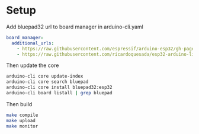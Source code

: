 # Setup

Add bluepad32 url to board manager in arduino-cli.yaml

```yaml
board_manager:
  additional_urls:
    - https://raw.githubusercontent.com/espressif/arduino-esp32/gh-pages/package_esp32_index.json
    - https://raw.githubusercontent.com/ricardoquesada/esp32-arduino-lib-builder/master/bluepad32_files/package_esp32_bluepad32_index.json
```

Then update the core

```bash
arduino-cli core update-index
arduino-cli core search bluepad
arduino-cli core install bluepad32:esp32
arduino-cli board listall | grep bluepad
```


Then build

```bash
make compile
make upload
make monitor
```
